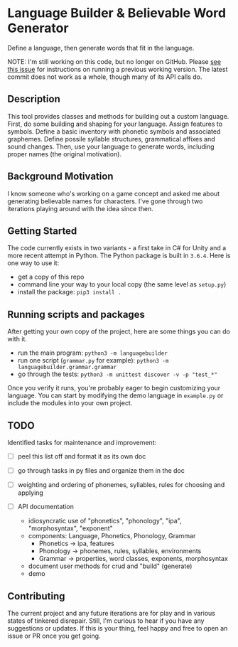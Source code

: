 # Language Builder & Believable Word Generator

Define a language, then generate words that fit in the language.

NOTE: I'm still working on this code, but no longer on GitHub. Please [see this issue](https://github.com/Botmasher/syllables-names-generator/issues/1#issuecomment-539785466) for instructions on running a previous working version. The latest commit does not work as a whole, though many of its API calls do.

## Description

This tool provides classes and methods for building out a custom language. First, do some building and shaping for your language. Assign features to symbols. Define a basic inventory with phonetic symbols and associated graphemes. Define possile syllable structures, grammatical affixes and sound changes. Then, use your language to generate words, including proper names (the original motivation).

## Background Motivation

I know someone who's working on a game concept and asked me about generating believable names for characters. I've gone through two iterations playing around with the idea since then.

## Getting Started

The code currently exists in two variants - a first take in C# for Unity and a more recent attempt in Python. The Python package is built in `3.6.4`. Here is one way to use it:
- get a copy of this repo
- command line your way to your local copy (the same level as `setup.py`)
- install the package: `pip3 install .`

## Running scripts and packages

After getting your own copy of the project, here are some things you can do with it.
- run the main program: `python3 -m languagebuilder`
- run one script (`grammar.py` for example): `python3 -m languagebuilder.grammar.grammar`
- go through the tests: `python3 -m unittest discover -v -p "test_*"`

Once you verify it runs, you're probably eager to begin customizing your language. You can start by modifying the demo language in `example.py` or include the modules into your own project.

## TODO

Identified tasks for maintenance and improvement:
- [ ] peel this list off and format it as its own doc
- [ ] go through tasks in py files and organize them in the doc
- [ ] weighting and ordering of phonemes, syllables, rules for choosing and applying

- [ ] API documentation
    - idiosyncratic use of "phonetics", "phonology", "ipa", "morphosyntax", "exponent"
    - components: Language, Phonetics, Phonology, Grammar
        - Phonetics -> ipa, features
        - Phonology -> phonemes, rules, syllables, environments
        - Grammar -> properties, word classes, exponents, morphosyntax
    - document user methods for crud and "build" (generate)
    - demo

## Contributing

The current project and any future iterations are for play and in various states of tinkered disrepair. Still, I'm curious to hear if you have any suggestions or updates. If this is your thing, feel happy and free to open an issue or PR once you get going.
